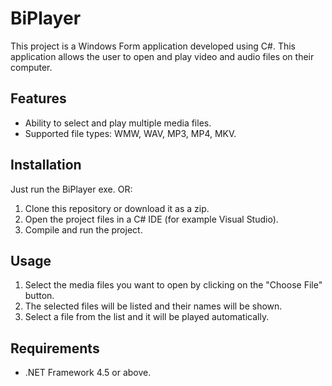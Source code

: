 # BiPlayer

This project is a Windows Form application developed using C#. This application allows the user to open and play video and audio files on their computer.

## Features

- Ability to select and play multiple media files.
- Supported file types: WMW, WAV, MP3, MP4, MKV.

## Installation
Just run the BiPlayer exe.
OR:
1. Clone this repository or download it as a zip.
2. Open the project files in a C# IDE (for example Visual Studio).
3. Compile and run the project.

## Usage

1. Select the media files you want to open by clicking on the "Choose File" button.
2. The selected files will be listed and their names will be shown.
3. Select a file from the list and it will be played automatically.

## Requirements

- .NET Framework 4.5 or above.
